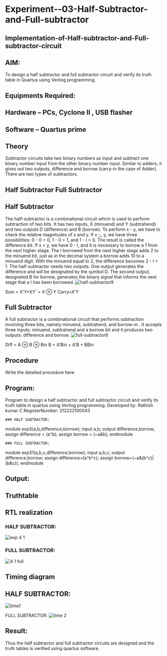 # Experiment--03-Half-Subtractor-and-Full-subtractor
## Implementation-of-Half-subtractor-and-Full-subtractor-circuit
## AIM:
To design a half subtractor and full subtractor circuit and verify its truth table in Quartus using Verilog programming.

## Equipments Required:
## Hardware – PCs, Cyclone II , USB flasher
## Software – Quartus prime
## Theory
Subtractor circuits take two binary numbers as input and subtract one binary number input from the other binary number input. Similar to adders, it gives out two outputs, difference and borrow (carry-in the case of Adder). There are two types of subtractors.

## Half Subtractor Full Subtractor
## Half Subtractor
The half-subtractor is a combinational circuit which is used to perform subtraction of two bits. It has two inputs, X (minuend) and Y (subtrahend) and two outputs D (difference) and B (borrow). To perform x - y, we have to check the relative magnitudes of x and y. If x ;;, y, we have three possibilities: 0 - 0 = 0, 1 - 0 = 1, and 1 - I = 0. The result is called the difference bit. If x < y, we have 0 - I, and it is necessary to borrow a 1 from the next higher stage. The I borrowed from the next higher stage adds 2 to the minuend bit, just as in the decimal system a borrow adds 10 to a minuend digit. With the minuend equal to 2, the difference becomes 2 - I = 1. The half-subtractor needs two outputs. One output generates the difference and will be designated by the symbol D. The second output, designated B for borrow, generates the binary signal that informs the next stage that a I has been borrowed.
![half-subtractor9](https://user-images.githubusercontent.com/36288975/166112538-58c3bc7c-ee5d-4e6a-ac8d-8e8328efe27a.png)


Sum = X'Y+XY' = X ⊕ Y
Carry=X'Y

## Full Subtractor
A full subtractor is a combinational circuit that performs subtraction involving three bits, namely minuend, subtrahend, and borrow-in . It accepts three inputs: minuend, subtrahend and a borrow bit and it produces two outputs: difference and borrow. 
![full-subtractor6](https://user-images.githubusercontent.com/36288975/166112541-24c68359-3de8-4674-ae22-8272ffc385ed.png)


Diff = A ⊕ B ⊕ Bin B = A'Bin + A'B + BBin

## Procedure



Write the detailed procedure here 


## Program:
Program to design a half subtractor and full subtractor circuit and verify its truth table in quartus using Verilog programming.
Developed by: Rathish kumar C
RegisterNumber: 212222100043
```
### HALF SUBTRACTOR:
```
module exp3(a,b,difference,borrow);
input a,b;
output difference,borrow;
assign difference = (a^b);
assign borrow = (~a&b);
endmodule  
```
### FULL SUBTRACTOR:
```
module exp31(a,b,c,difference,borrow);
input a,b,c;
output difference,borrow;
assign difference=(a^b^c);
assign borrow=(~a&(b^c)|(b&c));
endmodule

## Output:

## Truthtable



##  RTL realization
### HALF SUBTRACTOR:


![exp 4 1](https://user-images.githubusercontent.com/120539823/230786102-2b1cf2a9-7449-46ac-9cbc-4559d00b1b37.png)

### FULL SUBTRACTOR:

![4 1 full](https://user-images.githubusercontent.com/120539823/230786096-be9a9c62-3800-41b0-a5c5-0c55fd08f3f6.png)


## Timing diagram 

## HALF SUBTRACTOR:
![time1](https://user-images.githubusercontent.com/120539823/230786114-d59ca460-142e-423e-86bb-87a16027bae2.png)



FULL SUBTRACTOR:
![time 2](https://user-images.githubusercontent.com/120539823/230786128-133e5435-ca33-4c15-8e25-41121d4a8fb3.png)

## Result:
Thus the half subtractor and full subtractor circuits are designed and the truth tables is verified using quartus software.
